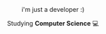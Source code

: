 <div align="center">
  <span>i'm just a developer :)</span>
  
  <span>Studying <b>Computer Science</b> 💻</span>
</div>
